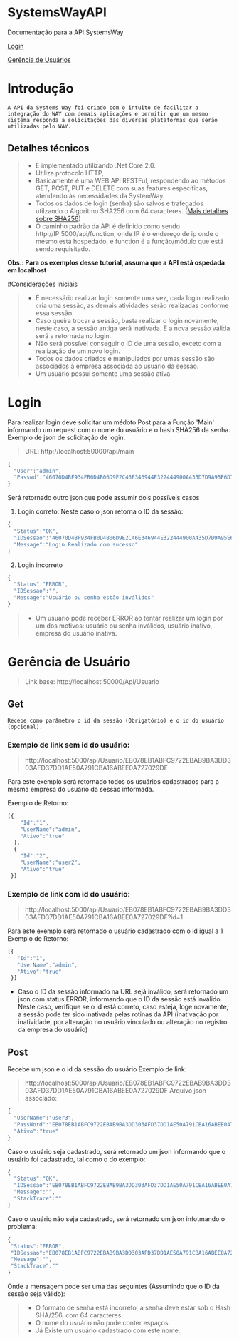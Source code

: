 # SystemsWayAPI
Documentação para a API SystemsWay

[Login](https://github.com/SystemsWay/SystemsWayAPI/blob/master/README.md#login)

[Gerência de Usuários](https://github.com/SystemsWay/SystemsWayAPI/blob/master/README.md#ger%C3%AAncia-de-usu%C3%A1rio)

# Introdução
	A API da Systems Way foi criado com o intuito de facilitar a integração do WAY com demais aplicações e permitir que um mesmo sistema responda a solicitações das diversas plataformas que serão utilizadas pelo WAY.
## Detalhes técnicos
  > * É implementado utilizando .Net Core 2.0.
  > * Utiliza protocolo HTTP,
  > * Basicamente é uma WEB API RESTFul, respondendo ao métodos GET, POST, PUT e DELETE com suas features específicas, atendendo às necessidades da SystemWay.
  > * Todos os dados de login (senha) são salvos e trafegados utilzando o Algoritmo SHA256 com 64 caracteres. ([Mais detalhes sobre SHA256](http://www.iwar.org.uk/comsec/resources/cipher/sha256-384-512.pdf))
  > * O caminho padrão da API é definido como sendo http://IP:5000/api/function, onde IP é o endereço de ip onde o mesmo está hospedado, e function é a função/módulo que está sendo requisitado.
  
**Obs.: Para os exemplos desse tutorial, assuma que a API está ospedada em localhost**

#Considerações iniciais
  > * É necessário realizar login somente uma vez, cada login realizado cria uma sessão, as demais atividades serão realizadas conforme essa sessão.
  > * Caso queira trocar a sessão, basta realizar o login novamente, neste caso, a sessão antiga será inativada. E a nova sessão válida será a retornada no login.
  > * Não será possível conseguir o ID de uma sessão, exceto com a realização de um novo login.
  > * Todos os dados criados e manipulados por umas sessão são associados à empresa associada ao usuário da sessão.
  > * Um usuário possui somente uma sessão ativa.
  
# Login
  Para realizar login deve solicitar um médoto Post para a Função 'Main' informando um request com o nome do usuário e o hash SHA256 da senha.
  Exemplo de json de solicitação de login.
  >URL: http://localhost:50000/api/main
  ```javascript
  {
    "User":"admin",
    "Passwd":"46070D4BF934FB0D4B06D9E2C46E346944E322444900A435D7D9A95E6D7435F5"
  }
  ```
  Será retornado outro json que pode assumir dois possíveis casos
  1. Login correto:
  Neste caso o json retorna o ID da sessão:
  ```javascript
  {
    "Status":"OK",
    "IDSessao":"46070D4BF934FB0D4B06D9E2C46E346944E322444900A435D7D9A95E6D7435F5",
    "Message":"Login Realizado com sucesso"
  }
  ```
  2. Login incorreto
  ```javascript
  {
    "Status":"ERROR",
    "IDSessao":"",
    "Message":"Usuário ou senha estão inválidos"
  }
  ```
  > * Um usuário pode receber ERROR ao tentar realizar um login por um dos motivos: usuário ou senha inválidos, usuário inativo, empresa do usuário inativa.

# Gerência de Usuário
> Link base: http://localhost:50000/Api/Usuario
## Get
	Recebe como parâmetro o id da sessão (Obrigatório) e o id do usuário (opcional).
### Exemplo de link sem id do usuário:
> http://localhost:5000/api/Usuario/EB078EB1ABFC9722EBAB9BA3DD303AFD37DD1AE50A791CBA16ABEE0A727029DF

Para este exemplo será retornado todos os usuários cadastrados para a mesma empresa do usuário da sessão informada.
	
Exemplo de Retorno:
```javascript
[{
    "Id":"1",
    "UserName":"admin",
    "Ativo":"true"
  },
  {
    "Id":"2",
    "UserName":"user2",
    "Ativo":"true"
 }]
 ```
 ### Exemplo de link com id do usuário:
 > http://localhost:5000/api/Usuario/EB078EB1ABFC9722EBAB9BA3DD303AFD37DD1AE50A791CBA16ABEE0A727029DF?id=1
 
 Para este exemplo será retornado o usuário cadastrado com o id igual a 1
 Exemplo de Retorno:
 ```javascript
[{
    "Id":"1",
    "UserName":"admin",
    "Ativo":"true"
  }]
 ```
 * Caso o ID da sessão informado na URL sejá inválido, será retornado um json com status ERROR, informando que o ID da sessão está inválido. Neste caso, verifique se o id está correto, caso esteja, loge novamente, a sessão pode ter sido inativada pelas rotinas da API (inativação por inatividade, por alteração no usuário vínculado ou alteração no registro da empresa do usuário)
 
 ## Post
 Recebe um json e o id da sessão do usuário
 Exemplo de link:
 > http://localhost:5000/api/Usuario/EB078EB1ABFC9722EBAB9BA3DD303AFD37DD1AE50A791CBA16ABEE0A727029DF
 Arquivo json associado:
  ```javascript
{
    "UserName":"user3",
    "PassWord":"EB078EB1ABFC9722EBAB9BA3DD303AFD37DD1AE50A791CBA16ABEE0A727029DF",
    "Ativo":"true"
 }
 ```
 Caso o usuário seja cadastrado, será retornado um json informando que o usuário foi cadastrado, tal como o do exemplo:
  ```javascript
{
    "Status":"OK",
    "IDSessao":"EB078EB1ABFC9722EBAB9BA3DD303AFD37DD1AE50A791CBA16ABEE0A727029DF",
    "Message":"",
    "StackTrace":""
 }
 ```
 Caso o usuário não seja cadastrado, será retornado um json infotmando o problema:
   ```javascript
{
    "Status":"ERROR",
    "IDSessao":"EB078EB1ABFC9722EBAB9BA3DD303AFD37DD1AE50A791CBA16ABEE0A727029DF",
    "Message":"",
    "StackTrace":""
 }
 ```
 Onde a mensagem pode ser uma das seguintes (Assumindo que o ID da sessão seja válido):
 > * O formato de senha está incorreto, a senha deve estar sob o Hash SHA/256, com 64 caracteres.
 > * O nome do usuário não pode conter espaços
 > * Já Existe um usuário cadastrado com este nome.
 
